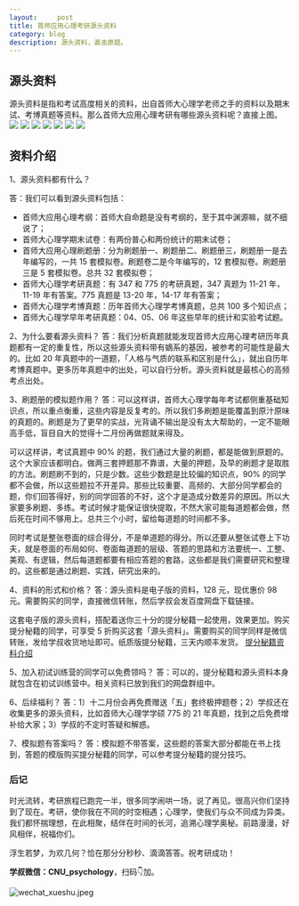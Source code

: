```yaml
---
layout:     post
title: 首师应用心理考研源头资料
category: blog
description: 源头资料，直击原题。
---
```


## 源头资料
源头资料是指和考试高度相关的资料，出自首师大心理学老师之手的资料以及期末试、考博真题等资料。那么首师大应用心理考研有哪些源头资料呢？直接上图。
![](https://image.cnu347.com/2020-10-25-SourceMaterial000.png)
![](https://image.cnu347.com/2020-10-25-SourceMaterial001.png)
![](https://image.cnu347.com/2020-10-25-SourceMaterial002.png)
![](https://image.cnu347.com/2020-10-25-SourceMaterial003-0.png)
![](https://image.cnu347.com/2020-10-25-SourceMaterial004.png)
![](https://image.cnu347.com/2020-10-25-SourceMaterial005.png)
![](https://image.cnu347.com/2020-10-25-SourceMaterial006.png)

## 资料介绍

1、源头资料都有什么？

答：我们可以看到源头资料包括：
- 首师大应用心理考纲：首师大自命题是没有考纲的，至于其中渊源嘛，就不细说了；
- 首师大心理学期末试卷：有两份普心和两份统计的期末试卷；
- 首师大应用心理刷题册：分为刷题册一、刷题册二、刷题册三，刷题册一是去年编写的，一共 15 套模拟卷。刷题卷二是今年编写的，12 套模拟卷。刷题册三是 5 套模拟卷。总共 32 套模拟卷；
- 首师大心理学考研真题：有 347 和 775 的考研真题，347 真题为 11-21 年，11-19 年有答案。775 真题是 13-20 年，14-17 年有答案；
- 首师大心理学考博真题：历年首师大心理学考博真题，总共 100 多个知识点；
- 首师大心理学早年考研真题：04、05、06 年这些早年的统计和实验考试题。

2、为什么要看源头资料？
答：我们分析真题就能发现首师大应用心理考研历年真题都有一定的重复性，所以这些源头资料带有嫡系的基因，被参考的可能性是最大的。比如 20 年真题中的一道题，「人格与气质的联系和区别是什么」，就出自历年考博真题中。更多历年真题中的出处，可以自行分析。源头资料就是最核心的高频考点出处。

3、刷题册的模拟题作用？
答：可以这样讲，首师大心理学每年考试都侧重基础知识点，所以重点衡重，这些内容是反复考的。所以我们多刷题是能覆盖到原汁原味的真题的。刷题是为了更早的实战，光背诵不输出是没有太大帮助的，一定不能眼高手低，盲目自大的觉得十二月份再做题就来得及。

可以这样讲，考试真题中 90% 的题，我们通过大量的刷题，都是能做到原题的。这个大家应该都明白。做两三套押题那不靠谱，大量的押题，及早的刷题才是取胜的方法。刷题刷不到的，只是少数。这些少数题是比较偏的知识点，90% 的同学都不会做，所以这些题拉不开差异。那些比较重要、高频的、大部分同学都会的题，你们回答得好，别的同学回答的不好，这个才是造成分数差异的原因。所以大家要多刷题、多练。考试时候才能保证很快提取，不然大家可能每道题都会做，然后死在时间不够用上。总共三个小时，留给每道题的时间都不多。

同时考试是整张卷面的综合得分，不是单道题的得分。所以还要从整张试卷上下功夫，就是卷面的布局如何、卷面每道题的层级、答题的思路和方法要统一、工整、美观、有逻辑，然后每道题都要有相应答题的套路，这些都是我们需要研究和整理的。这些都是通过刷题、实践，研究出来的。

4、资料的形式和价格？
答：源头资料是电子版的资料，128 元，现优惠价 98 元。需要购买的同学，直接微信转账，然后学叔会发百度网盘下载链接。

这套电子版的源头资料，搭配着送你三十分的提分秘籍一起使用，效果更加。购买提分秘籍的同学，可享受 5 折购买这套「源头资料」。需要购买的同学同样是微信转账，发给学叔收货地址即可。纸质版提分秘籍，三天内顺丰发货。
[提分秘籍资料介绍](https://cnu347.com/ScoreSkill)

5、加入初试训练营的同学可以免费领吗？
答：可以的，提分秘籍和源头资料本身就包含在初试训练营中。相关资料已放到我们的网盘群组中。

6、后续福利？
答：1）十二月份会再免费赠送「五」套终极押题卷；2）学叔还在收集更多的源头资料，比如首师大心理学学硕 775 的 21 年真题，找到之后免费增补给大家；3）学叔的不定时答疑和解惑。

7、模拟题有答案吗？
答：模拟题不带答案，这些题的答案大部分都能在书上找到，答题的模版购买提分秘籍的同学，可以参考提分秘籍的提分技巧。

### 后记

时光流转，考研旅程已跑完一半，很多同学闹哄一场，说了再见。很高兴你们坚持到了现在。考研，使你我在不同的时空相遇；心理学，使我们与众不同成为异类。我们都怀揣理想，在此相聚，结伴在时间的长河，追溯心理学奥秘。前路漫漫，好风相伴，祝福你们。

浮生若梦，为欢几何？恰在那分分秒秒、滴滴答答。祝考研成功！

**学叔微信：CNU_psychology**，扫码👇加。

![wechat_xueshu.jpeg](https://cnu347-1257355643.cos.ap-beijing.myqcloud.com/CNU347/WechatIMG125.jpeg)